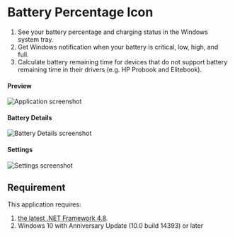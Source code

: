 # Battery Percentage Icon
1. See your battery percentage and charging status in the Windows system tray.
2. Get Windows notification when your battery is critical, low, high, and full.
3. Calculate battery remaining time for devices that do not support battery remaining time in their drivers (e.g. HP Probook and Elitebook).

#### Preview
![Application screenshot](https://raw.githubusercontent.com/soleon/percentage/master/preview.png)

#### Battery Details
![Battery Details screenshot](https://raw.githubusercontent.com/soleon/Percentage/master/details.png)

#### Settings
![Settings screenshot](https://raw.githubusercontent.com/soleon/Percentage/master/settings.png)

## Requirement
This application requires:
1. [the latest .NET Framework 4.8](https://dotnet.microsoft.com/download/dotnet-framework/net48).
2. Windows 10 with Anniversary Update (10.0 build 14393) or later
